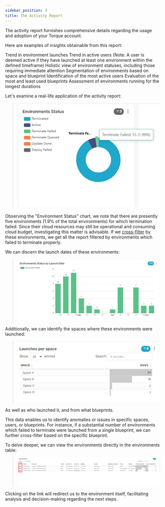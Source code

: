 ```yaml
---
sidebar_position: 3
title: The Activity Report
---
```


The activity report furnishes comprehensive details regarding the usage and adoption of your Torque account.

Here are examples of insights obtainable from this report:

Trend in environment launches
Trend in active users (Note: A user is deemed active if they have launched at least one environment within the defined timeframe)
Holistic view of environment statuses, including those requiring immediate attention
Segmentation of environments based on space and blueprint
Identification of the most active users
Evaluation of the most and least used blueprints
Assessment of environments running for the longest durations

Let's examine a real-life application of the activity report:

> ![Locale Dropdown](/img/reports-activity-1.png)

Observing the "Environment Status" chart, we note that there are presently five environments (1.9% of the total environments) for which termination failed. Since their cloud resources may still be operational and consuming cloud budget, investigating this matter is advisable.
If we [cross-filter](/reports/using-reports#cross-filtering) by these environments, we get all the report filtered by environments which failed to terminate properly. 

We can discern the launch dates of these environments: 
> ![Locale Dropdown](/img/reports-activity-2.png)

Additionally, we can identify the spaces where these environments were launched:
> ![Locale Dropdown](/img/reports-activity-3.png)

As well as who launched it, and from what blueprints. 

This data enables us to identify anomalies or issues in specific spaces, users, or blueprints. For instance, if a substantial number of environments which failed to terminate were launched from a single blueprint, we can further cross-filter based on the specific blueprint.


To delve deeper, we can view the environments directly in the environments table:

> ![Locale Dropdown](/img/reports-activity-4.png)

Clicking on the link will redirect us to the environment itself, facilitating analysis and decision-making regarding the next steps.


